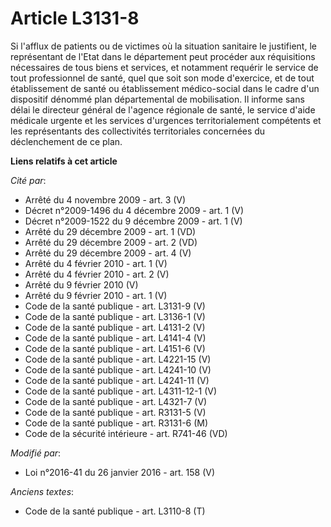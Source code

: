 # Article L3131-8

Si l'afflux de patients ou de victimes où la situation sanitaire le justifient, le représentant de l'Etat dans le département
peut procéder aux réquisitions nécessaires de tous biens et services, et notamment requérir le service de tout professionnel
de santé, quel que soit son mode d'exercice, et de tout établissement de santé ou établissement médico-social dans le cadre
d'un dispositif dénommé plan départemental de mobilisation. Il informe sans délai le         directeur général de l'agence
régionale de santé, le service d'aide médicale urgente et les services d'urgences territorialement compétents et les
représentants des collectivités territoriales concernées du déclenchement de ce plan.

**Liens relatifs à cet article**

_Cité par_:

  - Arrêté du 4 novembre 2009 - art. 3 (V)
  - Décret n°2009-1496 du 4 décembre 2009 - art. 1 (V)
  - Décret n°2009-1522 du 9 décembre 2009 - art. 1 (V)
  - Arrêté du 29 décembre 2009 - art. 1 (VD)
  - Arrêté du 29 décembre 2009 - art. 2 (VD)
  - Arrêté du 29 décembre 2009 - art. 4 (V)
  - Arrêté du 4 février 2010 - art. 1 (V)
  - Arrêté du 4 février 2010 - art. 2 (V)
  - Arrêté du 9 février 2010 (V)
  - Arrêté du 9 février 2010 - art. 1 (V)
  - Code de la santé publique - art. L3131-9 (V)
  - Code de la santé publique - art. L3136-1 (V)
  - Code de la santé publique - art. L4131-2 (V)
  - Code de la santé publique - art. L4141-4 (V)
  - Code de la santé publique - art. L4151-6 (V)
  - Code de la santé publique - art. L4221-15 (V)
  - Code de la santé publique - art. L4241-10 (V)
  - Code de la santé publique - art. L4241-11 (V)
  - Code de la santé publique - art. L4311-12-1 (V)
  - Code de la santé publique - art. L4321-7 (V)
  - Code de la santé publique - art. R3131-5 (V)
  - Code de la santé publique - art. R3131-6 (M)
  - Code de la sécurité intérieure - art. R741-46 (VD)

_Modifié par_:

  - Loi n°2016-41 du 26 janvier 2016 - art. 158 (V)

_Anciens textes_:

  - Code de la santé publique - art. L3110-8 (T)
